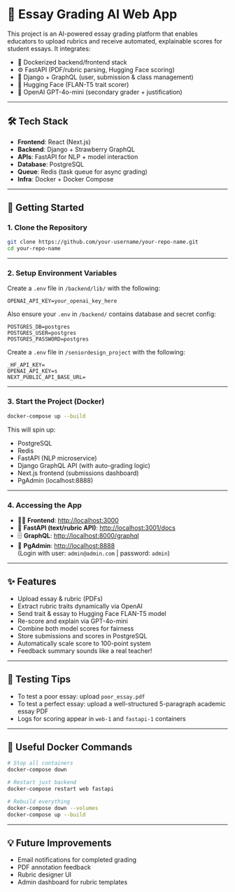 # 🧠 Essay Grading AI Web App

This project is an AI-powered essay grading platform that enables educators to upload rubrics and receive automated, explainable scores for student essays. It integrates:

- 🐳 Dockerized backend/frontend stack  
- ⚙️ FastAPI (PDF/rubric parsing, Hugging Face scoring)
- 🍓 Django + GraphQL (user, submission & class management)
- 🤖 Hugging Face (FLAN-T5 trait scorer)
- 🔮 OpenAI GPT-4o-mini (secondary grader + justification)

---

## 🛠️ Tech Stack

- **Frontend**: React (Next.js)
- **Backend**: Django + Strawberry GraphQL
- **APIs**: FastAPI for NLP + model interaction
- **Database**: PostgreSQL
- **Queue**: Redis (task queue for async grading)
- **Infra**: Docker + Docker Compose

---

## 🚀 Getting Started

### 1. Clone the Repository

```bash
git clone https://github.com/your-username/your-repo-name.git
cd your-repo-name
```

---

### 2. Setup Environment Variables

Create a `.env` file in `/backend/lib/` with the following:

```env
OPENAI_API_KEY=your_openai_key_here
```

Also ensure your `.env` in `/backend/` contains database and secret config:

```env
POSTGRES_DB=postgres
POSTGRES_USER=postgres
POSTGRES_PASSWORD=postgres
```

Create a `.env` file in `/seniordesign_project` with the following:

```env
_HF_API_KEY=
OPENAI_API_KEY=s
NEXT_PUBLIC_API_BASE_URL=
```

---

### 3. Start the Project (Docker)

```bash
docker-compose up --build
```

This will spin up:

- PostgreSQL
- Redis
- FastAPI (NLP microservice)
- Django GraphQL API (with auto-grading logic)
- Next.js frontend (submissions dashboard)
- PgAdmin (localhost:8888)

---

### 4. Accessing the App

- 🧑‍🏫 **Frontend**: [http://localhost:3000](http://localhost:3000)  
- 🔧 **FastAPI (text/rubric API)**: [http://localhost:3001/docs](http://localhost:3001/docs)  
- 🗄️ **GraphQL**: [http://localhost:8000/graphql](http://localhost:8000/graphql)  
- 🐘 **PgAdmin**: [http://localhost:8888](http://localhost:8888)  
  (Login with user: `admin@admin.com` | password: `admin`)

---

## ✨ Features

- Upload essay & rubric (PDFs)
- Extract rubric traits dynamically via OpenAI
- Send trait & essay to Hugging Face FLAN-T5 model
- Re-score and explain via GPT-4o-mini
- Combine both model scores for fairness
- Store submissions and scores in PostgreSQL
- Automatically scale score to 100-point system
- Feedback summary sounds like a real teacher!

---

## 🧪 Testing Tips

- To test a poor essay: upload `poor_essay.pdf`
- To test a perfect essay: upload a well-structured 5-paragraph academic essay PDF
- Logs for scoring appear in `web-1` and `fastapi-1` containers

---

## 🧼 Useful Docker Commands

```bash
# Stop all containers
docker-compose down

# Restart just backend
docker-compose restart web fastapi

# Rebuild everything
docker-compose down --volumes
docker-compose up --build
```

---

## 💡 Future Improvements

- Email notifications for completed grading
- PDF annotation feedback
- Rubric designer UI
- Admin dashboard for rubric templates
